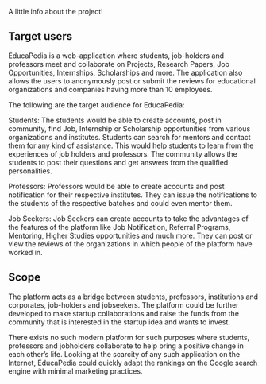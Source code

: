 A little info about the project!

## Target users

EducaPedia is a web-application  where students, job-holders and professors meet and collaborate on Projects, Research Papers, Job Opportunities, Internships, Scholarships and more. The application also allows the users to anonymously post or submit the reviews for educational organizations and companies having more than 10 employees. 

The following are the target audience for EducaPedia:

Students: The students would be able to create accounts, post in community, find Job, Internship or Scholarship opportunities from various organizations and institutes. Students can search for mentors and contact them for any kind of assistance. This would help students to learn from the experiences of job holders and professors. The community allows the students to post their questions and get answers from the qualified personalities. 

Professors: Professors would be able to create accounts and post notification for their respective institutes. They can issue the notifications to the students of the respective batches and could even mentor them. 

Job Seekers: Job Seekers can create accounts to take the advantages of the features of the platform like Job Notification, Referral Programs, Mentoring, Higher Studies opportunities and much more. They can post or view the reviews of the organizations in which people of the platform have worked in. 

## Scope 
The platform acts as a bridge between students, professors, institutions and corporates, job-holders and jobseekers. The platform could be further developed to make startup collaborations and raise the funds from the community that is interested in the startup idea and wants to invest. 

There exists no such modern platform for such purposes where students, professors and jobholders collaborate to help bring a positive change in each other’s life. Looking at the scarcity of any such application on the Internet, EducaPedia could quickly adapt the rankings on the Google search engine with minimal marketing practices. 


